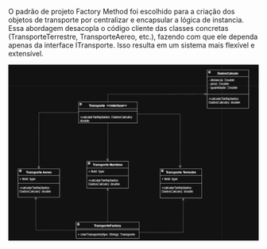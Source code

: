 

O padrão de projeto Factory Method foi escolhido para a criação dos objetos de transporte por centralizar e encapsular a lógica de instancia. Essa abordagem desacopla o código cliente das classes concretas (TransporteTerrestre, TransporteAereo, etc.), fazendo com que ele dependa apenas da interface ITransporte. Isso resulta em um sistema mais flexível e extensível.


![alt text](image.png)
